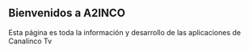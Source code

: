 ## Bienvenidos a A2INCO

Esta página es toda la información y desarrollo de las aplicaciones de Canalinco Tv



